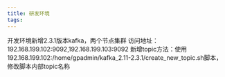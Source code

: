 ```yaml
---
title: 研发环境
tags:
---
```


开发环境新增2.3.1版本kafka，两个节点集群
访问地址：192.168.199.102:9092,192.168.199.103:9092
新增topic方法：使用192.168.199.102:/home/gpadmin/kafka_2.11-2.3.1/create_new_topic.sh脚本，修改脚本内部topic名称